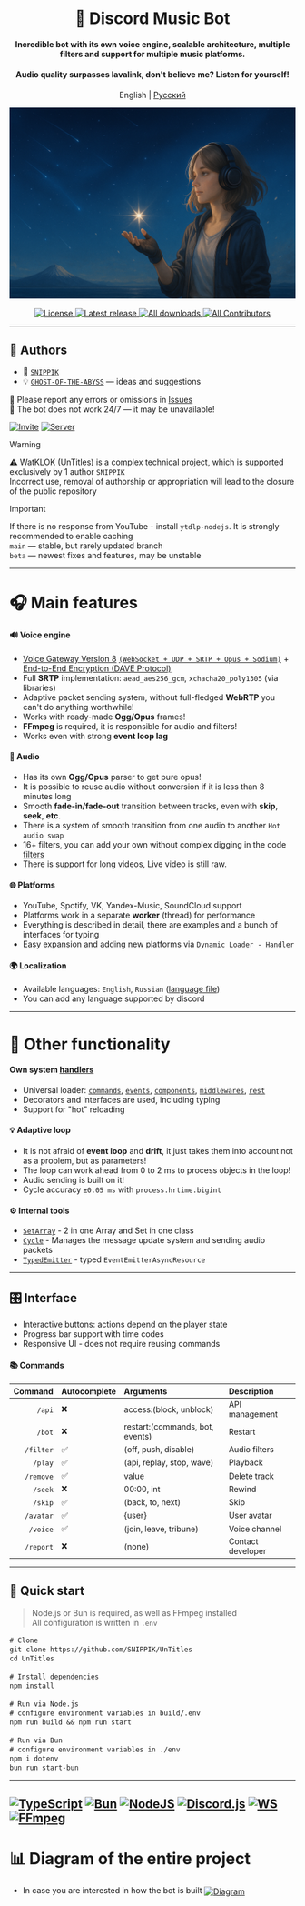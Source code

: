 <div align="center">
  <h1>🌟 Discord Music Bot</h1>

<h4>Incredible bot with its own voice engine, scalable architecture, multiple filters and support for multiple music platforms.</h4>
<h4>Audio quality surpasses lavalink, don't believe me? Listen for yourself!</h4>

  <p>
    English
    |
    <a href="./README_RU.md">
      Русский
    </a>
  </p>

  <p>
    <a href="">
      <img src=".github/images/woman.png" alt="Title" />
    </a>
  </p>

<p>
    <a href="LICENSE.md">
      <img src="https://img.shields.io/badge/License-BSD3-green?style=for-the-badge" alt="License" />
    </a>
    <a href="https://github.com/SNIPPIK/Untitles/releases/latest">
      <img src="https://img.shields.io/github/v/release/SNIPPIK/Untitles?logo=git&style=for-the-badge&include_prereleases&label=Release" alt="Latest release" />
    </a>
    <a href="https://github.com/SNIPPIK/Untitles/releases">
      <img src="https://img.shields.io/github/downloads/SNIPPIK/Untitles/total?logo=github&style=for-the-badge&label=Downloads" alt="All downloads" />
    </a>
    <a href="https://github.com/SNIPPIK/Untitles/graphs/contributors">
      <img src="https://img.shields.io/github/contributors/SNIPPIK/Untitles.svg?logo=github&style=for-the-badge&label=Contributors" alt="All Contributors" />
    </a>
  </p>
</div>

---

## 👥 Authors

- 👤 [`SNIPPIK`](https://github.com/SNIPPIK)
- 💡 [`GHOST-OF-THE-ABYSS`](https://github.com/GHOST-OF-THE-ABYSS) — ideas and suggestions

📢 Please report any errors or omissions in [Issues](https://github.com/SNIPPIK/UnTitles/issues)  
🚫 The bot does not work 24/7 — it may be unavailable!

[![Invite](https://img.shields.io/badge/Add%20the%20bot-%235865F2.svg?style=for-the-badge&logo=discord&logoColor=white)](https://discord.com/oauth2/authorize?client_id=623170593268957214)
[![Server](https://img.shields.io/badge/Support%20Server-%235865F2.svg?style=for-the-badge&logo=discord&logoColor=white)](https://discord.gg/qMf2Sv3)

> [!WARNING]
> ⚠️ WatKLOK (UnTitles) is a complex technical project, which is supported exclusively by 1 author `SNIPPIK`  
> Incorrect use, removal of authorship or appropriation will lead to the closure of the public repository

> [!IMPORTANT]
> If there is no response from YouTube - install `ytdlp-nodejs`. It is strongly recommended to enable caching  
> `main` — stable, but rarely updated branch  
> `beta` — newest fixes and features, may be unstable

---

# 🎧 Main features
#### 🔊 Voice engine
- [Voice Gateway Version 8](https://discord.com/developers/docs/topics/voice-connections) [`(WebSocket + UDP + SRTP + Opus + Sodium)`](src/services/voice) + [End-to-End Encryption (DAVE Protocol)](https://discord.com/developers/docs/topics/voice-connections#endtoend-encryption-dave-protocol)
- Full **SRTP** implementation: `aead_aes256_gcm`, `xchacha20_poly1305` (via libraries)
- Adaptive packet sending system, without full-fledged **WebRTP** you can't do anything worthwhile!
- Works with ready-made **Ogg/Opus** frames!
- **FFmpeg** is required, it is responsible for audio and filters!
- Works even with strong **event loop lag**
#### 🎵 Audio
- Has its own **Ogg/Opus** parser to get pure opus!
- It is possible to reuse audio without conversion if it is less than 8 minutes long
- Smooth **fade-in/fade-out** transition between tracks, even with **skip**, **seek**, **etc**.
- There is a system of smooth transition from one audio to another `Hot audio swap`
- 16+ filters, you can add your own without complex digging in the code [filters](src/services/player/filters.json)
- There is support for long videos, Live video is still raw.
#### 🌐 Platforms
- YouTube, Spotify, VK, Yandex-Music, SoundCloud support
- Platforms work in a separate **worker** (thread) for performance
- Everything is described in detail, there are examples and a bunch of interfaces for typing
- Easy expansion and adding new platforms via `Dynamic Loader - Handler`
#### 🌍 Localization
- Available languages: `English`, `Russian` ([language file](src/services/locale/languages.json))
- You can add any language supported by discord

---

# 🔩 Other functionality
#### Own system [handlers](src/handlers)
- Universal loader: [`commands`](src/handlers/commands), [`events`](src/handlers/events), [`components`](src/handlers/components), [`middlewares`](src/handlers/middlewares), [`rest`](src/handlers/rest)
- Decorators and interfaces are used, including typing
- Support for "hot" reloading

#### 💡 Adaptive loop
- It is not afraid of **event loop** and **drift**, it just takes them into account not as a problem, but as parameters!
- The loop can work ahead from 0 to 2 ms to process objects in the loop!
- Audio sending is built on it!
- Cycle accuracy `±0.05 ms` with `process.hrtime.bigint`

#### ⚙️ Internal tools
- [`SetArray`](src/structures/tools/SetArray.ts) - 2 in one Array and Set in one class
- [`Cycle`](src/structures/tools/Cycle.ts) - Manages the message update system and sending audio packets
- [`TypedEmitter`](src/structures/tools/TypedEmitter.ts) - typed `EventEmitterAsyncResource`

---

## 🎛 Interface
- Interactive buttons: actions depend on the player state
- Progress bar support with time codes
- Responsive UI - does not require reusing commands

#### 📚 Commands
|   Command | Autocomplete | Arguments                       | Description       |
|----------:|:-------------|:--------------------------------|:------------------|
|    `/api` | ❌            | access:(block, unblock)         | API management    |
|    `/bot` | ❌            | restart:(commands, bot, events) | Restart           |
| `/filter` | ✅            | (off, push, disable)            | Audio filters     |
|   `/play` | ✅            | (api, replay, stop, wave)       | Playback          |
| `/remove` | ✅            | value                           | Delete track      |
|   `/seek` | ❌            | 00:00, int                      | Rewind            |
|   `/skip` | ✅            | (back, to, next)                | Skip              |
| `/avatar` | ✅            | {user}                          | User avatar       |
|  `/voice` | ✅            | (join, leave, tribune)          | Voice channel     |
| `/report` | ❌            | (none)                          | Contact developer |

---
## 🚀 Quick start
> Node.js or Bun is required, as well as FFmpeg installed  
> All configuration is written in `.env`
```shell
# Clone
git clone https://github.com/SNIPPIK/UnTitles
cd UnTitles

# Install dependencies
npm install

# Run via Node.js
# configure environment variables in build/.env
npm run build && npm run start

# Run via Bun
# configure environment variables in ./env
npm i dotenv
bun run start-bun
```

---
[![TypeScript](https://img.shields.io/badge/typescript-5.8.3-%23007ACC.svg?style=for-the-badge&logo=typescript&logoColor=white)](https://www.typescriptlang.org/)
[![Bun](https://img.shields.io/badge/bun-1.2.15-6DA55F?style=for-the-badge&logo=bun&logoColor=white&color=white)](https://bun.com/)
[![NodeJS](https://img.shields.io/badge/node.js-23.0.0-6DA55F?style=for-the-badge&logo=node.js&logoColor=white)](https://nodejs.org/en)
[![Discord.js](https://img.shields.io/badge/discord.js-14.21-%23CB3837.svg?style=for-the-badge&logo=discord.js&logoColor=white&color=purple)](https://discord.js.org/)
[![WS](https://img.shields.io/badge/ws-8.18.3-%23CB3837.svg?style=for-the-badge&logo=socket&logoColor=white)](https://www.npmjs.com/package/ws)
[![FFmpeg](https://img.shields.io/badge/FFmpeg-7.*.*-%23CB3837.svg?style=for-the-badge&logo=ffmpeg&logoColor=white&color)](https://ffmpeg.org/)
---

# 📊 Diagram of the entire project
- In case you are interested in how the bot is built
[<img align="center" alt="Diagram" width="" src=".github/images/src.png" />](.github/images/src.png)